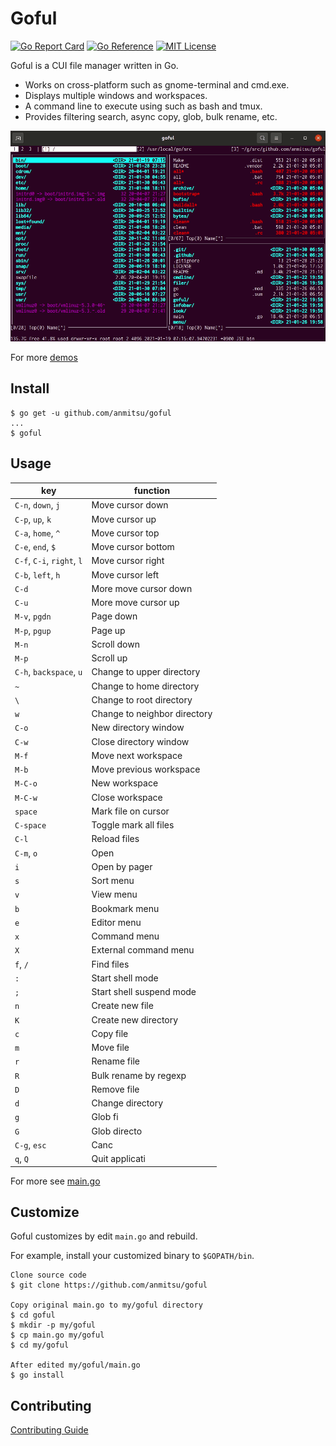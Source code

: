 # Goful

[![Go Report Card](https://goreportcard.com/badge/github.com/anmitsu/goful)](https://goreportcard.com/report/github.com/anmitsu/goful)
[![Go Reference](https://pkg.go.dev/badge/github.com/anmitsu/goful.svg)](https://pkg.go.dev/github.com/anmitsu/goful)
[![MIT License](https://img.shields.io/badge/license-MIT-blue.svg)](https://github.com/anmitsu/goful/blob/master/LICENSE)

Goful is a CUI file manager written in Go.

* Works on cross-platform such as gnome-terminal and cmd.exe.
* Displays multiple windows and workspaces.
* A command line to execute using such as bash and tmux.
* Provides filtering search, async copy, glob, bulk rename, etc.

![demo](.github/demo.gif)

For more [demos](.github/demo.md)

## Install

    $ go get -u github.com/anmitsu/goful
    ...
    $ goful

## Usage

key                  | function
---------------------|-----------
`C-n`, `down`, `j`   | Move cursor down
`C-p`, `up`, `k`     | Move cursor up
`C-a`, `home`, `^`   | Move cursor top
`C-e`, `end`, `$`    | Move cursor bottom
`C-f`, `C-i`, `right`, `l`| Move cursor right
`C-b`, `left`, `h`   | Move cursor left
`C-d`                | More move cursor down
`C-u`                | More move cursor up
`M-v`, `pgdn`        | Page down
`M-p`, `pgup`        | Page up
`M-n`                | Scroll down
`M-p`                | Scroll up
`C-h`, `backspace`, `u`| Change to upper directory
`~`                  | Change to home directory
`\`                  | Change to root directory
`w`                  | Change to neighbor directory
`C-o`                | New directory window
`C-w`                | Close directory window
`M-f`                | Move next workspace
`M-b`                | Move previous workspace
`M-C-o`              | New workspace
`M-C-w`              | Close workspace
`space`              | Mark file on cursor
`C-space`            | Toggle mark all files
`C-l`                | Reload files
`C-m`, `o`           | Open
`i`                  | Open by pager
`s`                  | Sort menu
`v`                  | View menu
`b`                  | Bookmark menu
`e`                  | Editor menu
`x`                  | Command menu
`X`                  | External command menu
`f`, `/`             | Find files
`:`                  | Start shell mode
`;`                  | Start shell suspend mode
`n`                  | Create new file
`K`                  | Create new directory
`c`                  | Copy file
`m`                  | Move file
`r`                  | Rename file
`R`                  | Bulk rename by regexp
`D`                  | Remove file
`d`                  | Change directory
`g`                  | Glob fi
`G`                  | Glob directo
`C-g`, `esc`         | Canc
`q`, `Q`             | Quit applicati

For more see [main.go](main.go)

## Customize

Goful customizes by edit `main.go` and rebuild.

For example, install your customized binary to `$GOPATH/bin`.

    Clone source code
    $ git clone https://github.com/anmitsu/goful

    Copy original main.go to my/goful directory
    $ cd goful
    $ mkdir -p my/goful
    $ cp main.go my/goful
    $ cd my/goful
    
    After edited my/goful/main.go
    $ go install

## Contributing

[Contributing Guide](.github/CONTRIBUTING.md)
